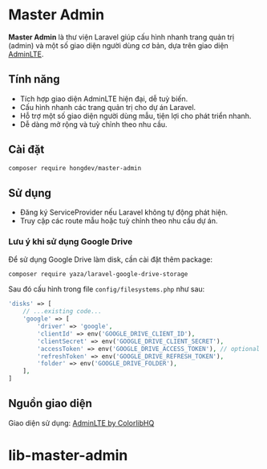 # Master Admin

**Master Admin** là thư viện Laravel giúp cấu hình nhanh trang quản trị (admin) và một số giao diện người dùng cơ bản, dựa trên giao diện [AdminLTE](https://github.com/ColorlibHQ/AdminLTE#).

## Tính năng

- Tích hợp giao diện AdminLTE hiện đại, dễ tuỳ biến.
- Cấu hình nhanh các trang quản trị cho dự án Laravel.
- Hỗ trợ một số giao diện người dùng mẫu, tiện lợi cho phát triển nhanh.
- Dễ dàng mở rộng và tuỳ chỉnh theo nhu cầu.

## Cài đặt

```bash
composer require hongdev/master-admin
```

## Sử dụng

- Đăng ký ServiceProvider nếu Laravel không tự động phát hiện.
- Truy cập các route mẫu hoặc tuỳ chỉnh theo nhu cầu dự án.

### Lưu ý khi sử dụng Google Drive

Để sử dụng Google Drive làm disk, cần cài đặt thêm package:

```bash
composer require yaza/laravel-google-drive-storage
```

Sau đó cấu hình trong file `config/filesystems.php` như sau:

```php
'disks' => [
    // ...existing code...
    'google' => [
        'driver' => 'google',
        'clientId' => env('GOOGLE_DRIVE_CLIENT_ID'),
        'clientSecret' => env('GOOGLE_DRIVE_CLIENT_SECRET'),
        'accessToken' => env('GOOGLE_DRIVE_ACCESS_TOKEN'), // optional
        'refreshToken' => env('GOOGLE_DRIVE_REFRESH_TOKEN'),
        'folder' => env('GOOGLE_DRIVE_FOLDER'),
    ],
]
```

## Nguồn giao diện

Giao diện sử dụng: [AdminLTE by ColorlibHQ](https://github.com/ColorlibHQ/AdminLTE#)
# lib-master-admin

